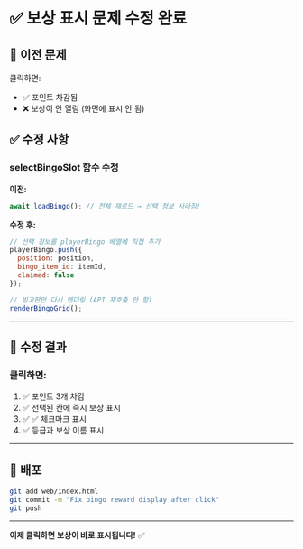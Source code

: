 # ✅ 보상 표시 문제 수정 완료

## 🐛 이전 문제

클릭하면:
- ✅ 포인트 차감됨
- ❌ 보상이 안 열림 (화면에 표시 안 됨)

## ✅ 수정 사항

### selectBingoSlot 함수 수정

**이전:**
```javascript
await loadBingo(); // 전체 재로드 → 선택 정보 사라짐!
```

**수정 후:**
```javascript
// 선택 정보를 playerBingo 배열에 직접 추가
playerBingo.push({
  position: position,
  bingo_item_id: itemId,
  claimed: false
});

// 빙고판만 다시 렌더링 (API 재호출 안 함)
renderBingoGrid();
```

---

## 🎯 수정 결과

### 클릭하면:
1. ✅ 포인트 3개 차감
2. ✅ 선택된 칸에 즉시 보상 표시
3. ✅ ✅ 체크마크 표시
4. ✅ 등급과 보상 이름 표시

---

## 🚀 배포

```bash
git add web/index.html
git commit -m "Fix bingo reward display after click"
git push
```

---

**이제 클릭하면 보상이 바로 표시됩니다!** ✅

